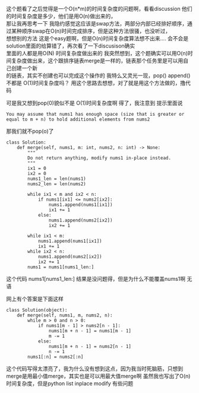 这个题看了之后觉得是一个O(n*m)的时间复杂度的问题啊，看看discussion 他们的时间复杂度是多少，他们是用O(n)做出来的，\
那让我再思考一下
我隐约感觉这应该是swap方法，两部分内部已经排好顺序，通过某种顺序swap在O(n)时间完成排序，但是这种方法很骚，也没听过，\
想想别的方法
这是个easy题啊，但是O(n)时间复杂度算法想不出来....  会不会是 solution里面的给算错了，再次看了一下discusison确实\
里面的人都是用O(N) 时间复杂度做出来的
我突然想到，这个题确实可以用O(n)时间复杂度做出来，这个跟排序链表merge是一样的，链表那个任务里是可以用自己创建一个新\
的链表，其实不创建也可以完成这个操作的
我特么又灵光一现，pop() append() 不都是 O(1)时间复杂度吗？ 用这个思路去想想，对了就是用这个方法做的，撸代码

可是我又想到pop(0)貌似不是 O(1)时间复杂度啊
得了，我注意到 提示里面说 
```
You may assume that nums1 has enough space (size that is greater or equal to m + n) to hold additional elements from nums2
```
那我们就不pop(o)了

```
class Solution:
    def merge(self, nums1, m: int, nums2, n: int) -> None:
        """
        Do not return anything, modify nums1 in-place instead.
        """
        ix1 = 0
        ix2 = 0
        nums1_len = len(nums1)
        nums2_len = len(nums2)

        while ix1 < m and ix2 < n:
            if nums1[ix1] <= nums2[ix2]:
                nums1.append(nums1[ix1])
                ix1 += 1
            else:
                nums1.append(nums2[ix2])
                ix2 += 1

        while ix1 < m:
            nums1.append(nums1[ix1])
            ix1 += 1
        while ix2 < n:
            nums1.append(nums2[ix2])
            ix2 += 1
        nums1 = nums1[nums1_len:]
```

这个代码 nums1[nums1_len:] 结果是没问题得，但是为什么不能覆盖nums1啊 无语


网上有个答案是下面这样

```
class Solution(object):
    def merge(self, nums1, m, nums2, n):
        while m > 0 and n > 0:
            if nums1[m - 1] > nums2[n - 1]:
                nums1[m + n - 1] = nums1[m - 1]
                m -= 1
            else:
                nums1[m + n - 1] = nums2[n - 1]
                n -= 1
        nums1[:n] = nums2[:n]
```
这个代码写得太漂亮了，我为什么没有想到这点，因为我当时死脑筋，只想到merge是用最小值merge，其实也是可以用最大值merge啊
虽然我也写出了O(n)时间复杂度，但是python list inplace modify 有些问题